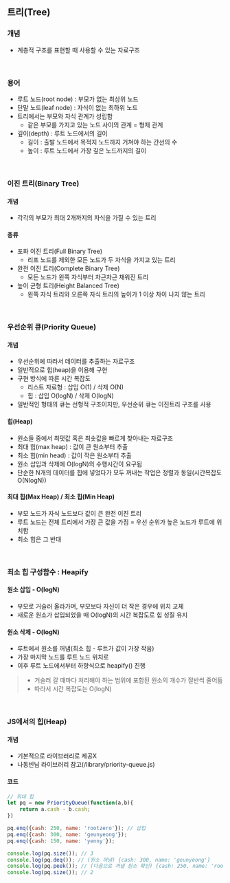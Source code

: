 ## 트리(Tree)
### 개념
- 계층적 구조를 표현할 때 사용할 수 있는 자료구조

<br/>

### 용어
- 루트 노드(root node) : 부모가 없는 최상위 노드
- 단말 노드(leaf node) : 자식이 없는 최하위 노드
- 트리에서는 부모와 자식 관계가 성립함
    - 같은 부모를 가지고 있는 노드 사이의 관계 = 형제 관계
- 깊이(depth) : 루트 노드에서의 길이
    - 길이 : 출발 노드에서 목적지 노드까지 거쳐야 하는 간선의 수
    - 높이 : 루트 노드에서 가장 깊은 노드까지의 길이

    
<br/>

### 이진 트리(Binary Tree)
#### 개념
- 각각의 부모가 최대 2개까지의 자식을 가질 수 있는 트리

#### 종류
- 포화 이진 트리(Full Binary Tree)
    - 리프 노드를 제외한 모든 노드가 두 자식을 가지고 있는 트리
- 완전 이진 트리(Complete Binary Tree)
    - 모든 노드가 왼쪽 자식부터 차근차근 채워진 트리
- 높이 균형 트리(Height Balanced Tree)
    - 왼쪽 자식 트리와 오른쪽 자식 트리의 높이가 1 이상 차이 나지 않는 트리


<br/>

### 우선순위 큐(Priority Queue)
#### 개념
- 우선순위에 따라서 데이터를 추출하는 자료구조
- 일반적으로 힙(heap)을 이용해 구현
- 구현 방식에 따른 시간 복잡도
    - 리스트 자료형 : 삽입 O(1) / 삭제 O(N)
    - 힙 : 삽입 O(logN) / 삭제 O(logN)
- 일반적인 형태의 큐는 선형적 구조이지만, 우선순위 큐는 이진트리 구조를 사용

#### 힙(Heap)
- 원소들 중에서 최댓값 혹은 최솟값을 빠르게 찾아내는 자료구조
- 최대 힙(max heap) : 값이 큰 원소부터 추출
- 최소 힙(min head) : 값이 작은 원소부터 추출
- 원소 삽입과 삭제에 O(logN)의 수행시간이 요구됨
- 단순한 N개의 데이터를 힙에 넣었다가 모두 꺼내는 작업은 정렬과 동일(시간복잡도 O(NlogN))

#### 최대 힙(Max Heap) / 최소 힙(Min Heap)
- 부모 노드가 자식 노드보다 값이 큰 완전 이진 트리
- 루트 노드는 전체 트리에서 가장 큰 값을 가짐 = 우선 순위가 높은 노드가 루트에 위치함
- 최소 힙은 그 반대

<br/>

### 최소 힙 구성함수 : Heapify
#### 원소 삽입 - O(logN)
- 부모로 거슬러 올라가며, 부모보다 자신이 더 작은 경우에 위치 교체
- 새로운 원소가 삽입되었을 때 O(logN)의 시간 복잡도로 힙 성질 유지

#### 원소 삭제 - O(logN)
- 루트에서 원소를 꺼냄(최소 힙 - 루트가 값이 가장 작음)
- 가장 마지막 노드를 루트 노드 위치로
- 이후 루트 노드에서부터 하향식으로 heapify() 진행

> - 거슬러 갈 때마다 처리해야 하는 범위에 포함된 원소의 개수가 절반씩 줄어듦
> - 따라서 시간 복잡도는 O(logN)

<br/>

### JS에서의 힙(Heap)
#### 개념
- 기본적으로 라이브러리로 제공X
- 나동빈님 라이브러리 참고(/library/priority-queue.js)

#### 코드
```javascript
// 최대 힙
let pq = new PriorityQueue(function(a,b){
    return a.cash - b.cash;
})

pq.enq({cash: 250, name: 'rootzero'}); // 삽입
pq.enq({cash: 300, name: 'geunyeong'});
pq.enq({cash: 150, name: 'yenny'});

console.log(pq.size()); // 3
console.log(pq.deq()); // (원소 꺼냄) {cash: 300, name: 'geunyeong'}
console.log(pq.peek()); // (다음으로 꺼낼 원소 확인) {cash: 250, name: 'rootzero'}
console.log(pq.size()); // 2
```